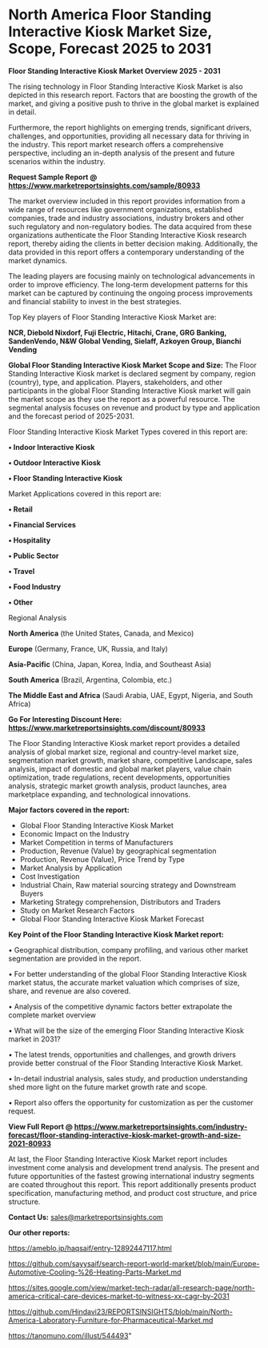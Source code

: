 # North America Floor Standing Interactive Kiosk Market Size, Scope, Forecast 2025 to 2031

<Strong> Floor Standing Interactive Kiosk Market Overview 2025 - 2031</strong>

The rising technology in Floor Standing Interactive Kiosk Market is also depicted in this research report. Factors that are boosting the growth of the market, and giving a positive push to thrive in the global market is explained in detail.

Furthermore, the report highlights on emerging trends, significant drivers, challenges, and opportunities, providing all necessary data for thriving in the industry. This report market research offers a comprehensive perspective, including an in-depth analysis of the present and future scenarios within the industry.

<strong>Request Sample Report @ <a href=https://www.marketreportsinsights.com/sample/80933>https://www.marketreportsinsights.com/sample/80933</a></strong>

The market overview included in this report provides information from a wide range of resources like government organizations, established companies, trade and industry associations, industry brokers and other such regulatory and non-regulatory bodies. The data acquired from these organizations authenticate the Floor Standing Interactive Kiosk research report, thereby aiding the clients in better decision making. Additionally, the data provided in this report offers a contemporary understanding of the market dynamics.

The leading players are focusing mainly on technological advancements in order to improve efficiency. The long-term development patterns for this market can be captured by continuing the ongoing process improvements and financial stability to invest in the best strategies.

Top Key players of Floor Standing Interactive Kiosk Market are:

<strong>NCR, Diebold Nixdorf, Fuji Electric, Hitachi, Crane, GRG Banking, SandenVendo, N&W Global Vending, Sielaff, Azkoyen Group, Bianchi Vending</strong>

<strong><b>Global Floor Standing Interactive Kiosk Market Scope and Size:</b></strong>
The Floor Standing Interactive Kiosk market is declared segment by company, region (country), type, and application. Players, stakeholders, and other participants in the global Floor Standing Interactive Kiosk market will gain the market scope as they use the report as a powerful resource. The segmental analysis focuses on revenue and product by type and application and the forecast period of 2025-2031.

Floor Standing Interactive Kiosk Market Types covered in this report are:

<strong>• Indoor Interactive Kiosk

• Outdoor Interactive Kiosk

• Floor Standing Interactive Kiosk</strong>

Market Applications covered in this report are:

<strong>• Retail

• Financial Services

• Hospitality

• Public Sector

• Travel

• Food Industry

• Other</strong> 

Regional Analysis

<strong>North America</strong> (the United States, Canada, and Mexico)

<strong>Europe</strong> (Germany, France, UK, Russia, and Italy)

<strong>Asia-Pacific</strong> (China, Japan, Korea, India, and Southeast Asia)

<strong>South America</strong> (Brazil, Argentina, Colombia, etc.)

<strong>The Middle East and Africa</strong> (Saudi Arabia, UAE, Egypt, Nigeria, and South Africa)

<strong>Go For Interesting Discount Here: <a href=https://www.marketreportsinsights.com/discount/80933>https://www.marketreportsinsights.com/discount/80933</a></strong>

The Floor Standing Interactive Kiosk market report provides a detailed analysis of global market size, regional and country-level market size, segmentation market growth, market share, competitive Landscape, sales analysis, impact of domestic and global market players, value chain optimization, trade regulations, recent developments, opportunities analysis, strategic market growth analysis, product launches, area marketplace expanding, and technological innovations.

<strong><b>Major factors covered in the report:</b></strong>
<ul>
  <li>Global Floor Standing Interactive Kiosk Market </li>
  <li>Economic Impact on the Industry</li>
  <li>Market Competition in terms of Manufacturers</li>
  <li>Production, Revenue (Value) by geographical segmentation</li>
  <li>Production, Revenue (Value), Price Trend by Type</li>
  <li>Market Analysis by Application</li>
  <li>Cost Investigation</li>
  <li>Industrial Chain, Raw material sourcing strategy and Downstream Buyers</li>
  <li>Marketing Strategy comprehension, Distributors and Traders</li>
  <li>Study on Market Research Factors</li>
  <li>Global Floor Standing Interactive Kiosk Market Forecast</li>
</ul>

<strong><b>Key Point of the Floor Standing Interactive Kiosk Market report:</b></strong>

• Geographical distribution, company profiling, and various other market segmentation are provided in the report.

• For better understanding of the global Floor Standing Interactive Kiosk market status, the accurate market valuation which comprises of size, share, and revenue are also covered.

• Analysis of the competitive dynamic factors better extrapolate the complete market overview

• What will be the size of the emerging Floor Standing Interactive Kiosk market in 2031?

• The latest trends, opportunities and challenges, and growth drivers provide better construal of the Floor Standing Interactive Kiosk Market.

• In-detail industrial analysis, sales study, and production understanding shed more light on the future market growth rate and scope.

• Report also offers the opportunity for customization as per the customer request.

<strong><b>View Full Report @ <a href=https://www.marketreportsinsights.com/industry-forecast/floor-standing-interactive-kiosk-market-growth-and-size-2021-80933>https://www.marketreportsinsights.com/industry-forecast/floor-standing-interactive-kiosk-market-growth-and-size-2021-80933</a></b></strong>


At last, the Floor Standing Interactive Kiosk Market report includes investment come analysis and development trend analysis. The present and future opportunities of the fastest growing international industry segments are coated throughout this report. This report additionally presents product specification, manufacturing method, and product cost structure, and price structure.

<strong>Contact Us:</strong>
sales@marketreportsinsights.com

<strong>Our other reports:</strong>

<a href=https://ameblo.jp/haqsaif/entry-12892447117.html>https://ameblo.jp/haqsaif/entry-12892447117.html</a>

<a href=https://github.com/sayysaif/search-report-world-market/blob/main/Europe-Automotive-Cooling-%26-Heating-Parts-Market.md>https://github.com/sayysaif/search-report-world-market/blob/main/Europe-Automotive-Cooling-%26-Heating-Parts-Market.md</a>

<a href=https://sites.google.com/view/market-tech-radar/all-research-page/north-america-critical-care-devices-market-to-witness-xx-cagr-by-2031>https://sites.google.com/view/market-tech-radar/all-research-page/north-america-critical-care-devices-market-to-witness-xx-cagr-by-2031</a>

<a href=https://github.com/Hindavi23/REPORTSINSIGHTS/blob/main/North-America-Laboratory-Furniture-for-Pharmaceutical-Market.md>https://github.com/Hindavi23/REPORTSINSIGHTS/blob/main/North-America-Laboratory-Furniture-for-Pharmaceutical-Market.md</a>

<a href=https://tanomuno.com/illust/544493>https://tanomuno.com/illust/544493</a>"
